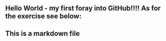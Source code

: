## Hello World - my first foray into GitHub!!!! As for the exercise see below:



## This is a markdown file
